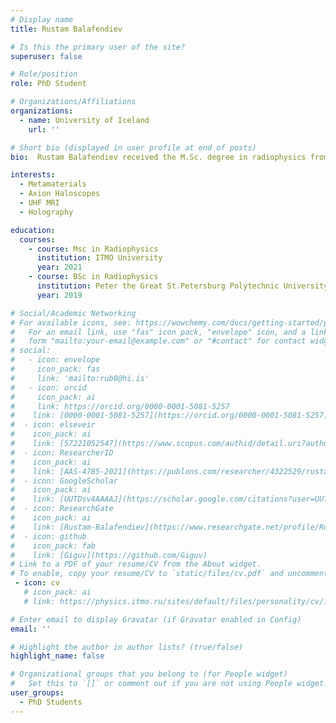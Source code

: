 ```yaml
---
# Display name
title: Rustam Balafendiev

# Is this the primary user of the site?
superuser: false

# Role/position
role: PhD Student

# Organizations/Affiliations
organizations:
  - name: University of Iceland
    url: ''

# Short bio (displayed in user profile at end of posts)
bio:  Rustam Balafendiev received the M.Sc. degree in radiophysics from the School of Physics and Engineering, ITMO University, Saint Petersburg, Russia, in 2021. His current research interests include novel applications of wire metamaterials and holography experiments.

interests:
  - Metamaterials
  - Axion Haloscopes
  - UHF MRI
  - Holography

education:
  courses:
    - course: Msc in Radiophysics
      institution: ITMO University
      year: 2021
    - course: BSc in Radiophysics
      institution: Peter the Great St.Petersburg Polytechnic University
      year: 2019

# Social/Academic Networking
# For available icons, see: https://wowchemy.com/docs/getting-started/page-builder/#icons
#   For an email link, use "fas" icon pack, "envelope" icon, and a link in the
#   form "mailto:your-email@example.com" or "#contact" for contact widget.
# social:
#   - icon: envelope
#     icon_pack: fas
#     link: 'mailto:rub8@hi.is'
#   - icon: orcid
#     icon_pack: ai
#     link: https://orcid.org/0000-0001-5081-5257
#    link: [0000-0001-5081-5257](https://orcid.org/0000-0001-5081-5257)
#  - icon: elseveir
#    icon_pack: ai
#    link: [57221052547](https://www.scopus.com/authid/detail.uri?authorId=57221052547)
#  - icon: ResearcherID
#    icon_pack: ai
#    link: [AAS-4785-2021](https://publons.com/researcher/4322529/rustam-balafendiev/)
#  - icon: GoogleScholar
#    icon_pack: ai
#    link: [UUTDsv4AAAAJ](https://scholar.google.com/citations?user=UUTDsv4AAAAJ)
#  - icon: ResearchGate
#    icon_pack: ai
#    link: [Rustam-Balafendiev](https://www.researchgate.net/profile/Rustam-Balafendiev)
#  - icon: github
#    icon_pack: fab
#    link: [Giguv](https://github.com/Giguv)
# Link to a PDF of your resume/CV from the About widget.
# To enable, copy your resume/CV to `static/files/cv.pdf` and uncomment the lines below.
 - icon: cv
   # icon_pack: ai
   # link: https://physics.itmo.ru/sites/default/files/personality/cv/14038.pdf

# Enter email to display Gravatar (if Gravatar enabled in Config)
email: ''

# Highlight the author in author lists? (true/false)
highlight_name: false

# Organizational groups that you belong to (for People widget)
#   Set this to `[]` or comment out if you are not using People widget.
user_groups:
  - PhD Students
---
```

